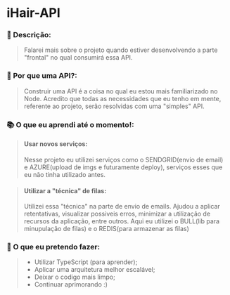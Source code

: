 # iHair-API
### 📃 Descrição:
> Falarei mais sobre o projeto quando estiver desenvolvendo a parte "frontal" no qual consumirá essa API. 


### 🤔 Por que uma API?:
> Construir uma API é a coisa no qual eu estou mais familiarizado no Node. Acredito que todas as necessidades que eu tenho em mente, referente ao projeto, serão resolvidas com uma "simples" API. 


### 📚 O que eu aprendi até o momento!:
> #### Usar novos serviços: 
> Nesse projeto eu utilizei serviços como o SENDGRID(envio de email) e AZURE(upload de imgs e futuramente deploy), serviços esses que eu não tinha utilizado antes. 

> #### Utilizar a "técnica" de filas:
> Utilizei essa "técnica" na parte de envio de emails. Ajudou a aplicar retentativas, visualizar possiveis erros, minimizar a utilização de recursos da aplicação, entre outros. Aqui eu utilizei o BULL(lib para minupulação de filas) e o REDIS(para armazenar as filas)


### 🧐 O que eu pretendo fazer:
> - Utilizar TypeScript (para aprender);
> - Aplicar uma arquitetura melhor escalável;
> - Deixar o codigo mais limpo;
> - Continuar aprimorando :)
